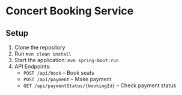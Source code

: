 # Concert Booking Service

## Setup
1. Clone the repository
2. Run `mvn clean install`
3. Start the application: `mvn spring-boot:run`
4. API Endpoints:
   - `POST /api/book` – Book seats
   - `POST /api/payment` – Make payment
   - `GET /api/paymentStatus/{bookingId}` – Check payment status
